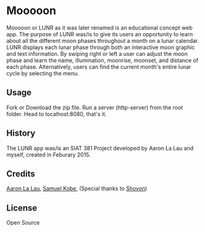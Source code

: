 # Mooooon

Mooooon or LUNR as it was later renamed is an educational concept web app. The purpose of LUNR was/is to give its users an opportunity to learn about all the different moon phases throughout a month on a lunar calendar. LUNR displays each lunar phase through both an interactive moon graphic and text information. By swiping right or left a user can adjust the moon phase and learn the name, illumination, moonrise, moonset, and distance of each phase. Alternatively, users can find the current month's entire lunar cycle by selecting the menu.  

## Usage

Fork or Download the zip file. Run a server (http-server) from the root folder. Head to localhost:8080, that's it.

## History

The LUNR app was/is an SIAT 381 Project developed by Aaron La Lau and myself, created in Feburary 2015.

## Credits

[Aaron La Lau](https://github.com/alalau/ "Aaron La Lau"), [Samuel Kobe](https://github.com/samuelkobe/ "Samuel Kobe"), (Special thanks to [Shovon](https://github.com/shovon/ "Shovon"))

## License

Open Source